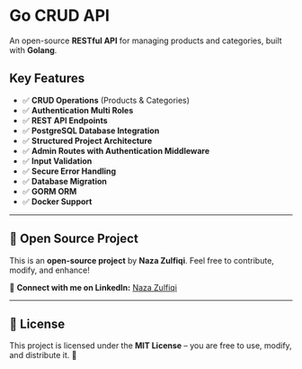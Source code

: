 # **Go CRUD API**

An open-source **RESTful API** for managing products and categories, built with **Golang**.

## **Key Features**

- ✅ **CRUD Operations** (Products & Categories)  
- ✅ **Authentication Multi Roles**  
- ✅ **REST API Endpoints**  
- ✅ **PostgreSQL Database Integration**  
- ✅ **Structured Project Architecture**  
- ✅ **Admin Routes with Authentication Middleware**  
- ✅ **Input Validation**  
- ✅ **Secure Error Handling**  
- ✅ **Database Migration**  
- ✅ **GORM ORM**  
- ✅ **Docker Support**  

---

## **🚀 Open Source Project**
This is an **open-source project** by **Naza Zulfiqi**. Feel free to contribute, modify, and enhance!  

🔗 **Connect with me on LinkedIn:** [Naza Zulfiqi](https://www.linkedin.com/in/nazazulfiqi)  

---

## **📜 License**
This project is licensed under the **MIT License** – you are free to use, modify, and distribute it. 🚀